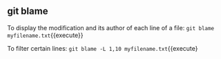## git blame

To display the modification and its author of each line of a file:
`git blame myfilename.txt`{{execute}}

To filter certain lines:
`git blame -L 1,10 myfilename.txt`{{execute}